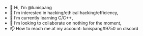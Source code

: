 - 👋 Hi, I’m @lunispang
- 👀 I’m interested in hacking/ethical hacking/efficiency,
- 🌱 I’m currently learning C/C++,
- 💞️ I’m looking to collaborate on nothing for the moment,
- 📫 How to reach me at my account: lunispang#9750 on discord

<!---
lunispang/lunispang is a ✨ special ✨ repository because its `README.md` (this file) appears on your GitHub profile.
You can click the Preview link to take a look at your changes.
--->
